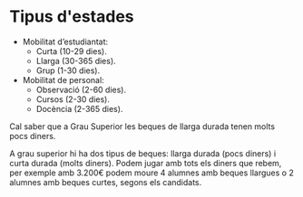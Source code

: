 # Tipus d'estades

- Mobilitat d’estudiantat: 
    - Curta (10-29 dies).
    - Llarga (30-365 dies).
    - Grup (1-30 dies).
- Mobilitat de personal: 
    - Observació (2-60 dies).
    - Cursos (2-30 dies).
    - Docència (2-365 dies). 

Cal saber que a Grau Superior les beques de llarga durada tenen molts pocs diners.
 
 A grau superior hi ha dos tipus de beques: llarga durada (pocs diners) i curta durada (molts diners). Podem jugar amb tots els diners que rebem, per exemple amb 3.200€ podem moure 4 alumnes amb beques llargues o 2 alumnes amb beques curtes, segons els candidats. 

